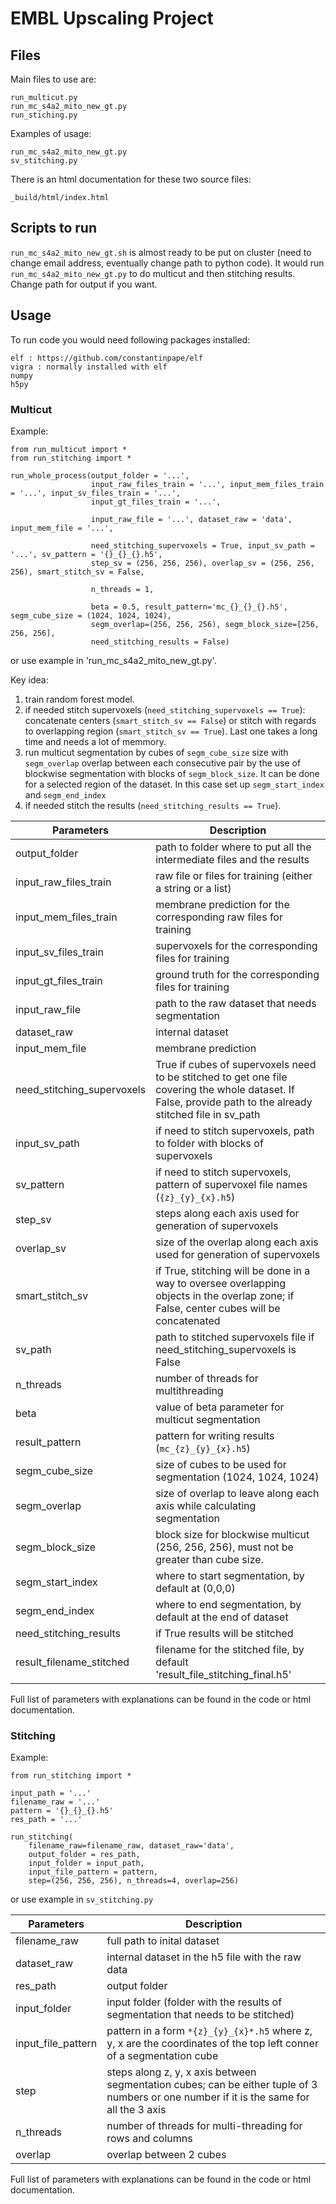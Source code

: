# EMBL Upscaling Project

## Files 

Main files to use are: 
```
run_multicut.py
run_mc_s4a2_mito_new_gt.py
run_stiching.py
```
Examples of usage: 
```
run_mc_s4a2_mito_new_gt.py
sv_stitching.py
```
There is an html documentation for these two source files: 
```
_build/html/index.html
```
## Scripts to run 
`run_mc_s4a2_mito_new_gt.sh` is almost ready to be put on cluster (need to change email address, eventually change path to python code). It would run `run_mc_s4a2_mito_new_gt.py` to do multicut and then stitching results. Change path for output if you want. 
## Usage 
To run code you would need following packages installed: 
```
elf : https://github.com/constantinpape/elf
vigra : normally installed with elf 
numpy
h5py 
```
### Multicut 
Example: 
```
from run_multicut import * 
from run_stitching import * 

run_whole_process(output_folder = '...',
                  input_raw_files_train = '...', input_mem_files_train = '...', input_sv_files_train = '...', 
                  input_gt_files_train = '...',
                  
                  input_raw_file = '...', dataset_raw = 'data', input_mem_file = '...',

                  need_stitching_supervoxels = True, input_sv_path = '...', sv_pattern = '{}_{}_{}.h5',
                  step_sv = (256, 256, 256), overlap_sv = (256, 256, 256), smart_stitch_sv = False,
                   
                  n_threads = 1, 

                  beta = 0.5, result_pattern='mc_{}_{}_{}.h5', segm_cube_size = (1024, 1024, 1024),
                  segm_overlap=(256, 256, 256), segm_block_size=[256, 256, 256], 
                  need_stitching_results = False)
```
or use example in 'run_mc_s4a2_mito_new_gt.py'. 

Key idea:  
1. train random forest model. 
1. if needed stitch supervoxels (`need_stitching_supervoxels == True`): concatenate centers (`smart_stitch_sv == False`) or stitch with regards to overlapping region (`smart_stitch_sv == True`). Last one takes a long time and needs a lot of memmory.
1. run multicut segmentation by cubes of `segm_cube_size` size with `segm_overlap` overlap between each consecutive pair by the use of blockwise segmentation with blocks of `segm_block_size`. It can be done for a selected region of the dataset. In this case set up `segm_start_index` and `segm_end_index`
1. if needed stitch the results (`need_stitching_results == True`). 

Parameters | Description 
-----------|------------
output_folder | path to folder where to put all the intermediate files and the results
input_raw_files_train | raw file or files for training (either a string or a list)
input_mem_files_train | membrane prediction for the corresponding raw files for training
input_sv_files_train | supervoxels for the corresponding files for training
input_gt_files_train | ground truth for the corresponding files for training
input_raw_file | path to the raw dataset that needs segmentation
dataset_raw | internal dataset
input_mem_file | membrane prediction
need_stitching_supervoxels | True if cubes of supervoxels need to be stitched to get one file covering the whole dataset. If False, provide path to the already stitched file in sv_path
input_sv_path | if need to stitch supervoxels, path to folder with blocks of supervoxels
sv_pattern | if need to stitch supervoxels, pattern of supervoxel file names (`{z}_{y}_{x}.h5`)
step_sv | steps along each axis used for generation of supervoxels
overlap_sv | size of the overlap along each axis used for generation of supervoxels
smart_stitch_sv | if True, stitching will be done in a way to oversee overlapping objects in the overlap zone; if False, center cubes will be concatenated
sv_path | path to stitched supervoxels file if need_stitching_supervoxels is False 
n_threads | number of threads for multithreading
beta | value of beta parameter for multicut segmentation
result_pattern | pattern for writing results (`mc_{z}_{y}_{x}.h5`)
segm_cube_size | size of cubes to be used for segmentation (1024, 1024, 1024)
segm_overlap | size of overlap to leave along each axis while calculating segmentation
segm_block_size | block size for blockwise multicut (256, 256, 256), must not be greater than cube size.
segm_start_index | where to start segmentation, by default at (0,0,0)
segm_end_index | where to end segmentation, by default at the end of dataset
need_stitching_results | if True results will be stitched
result_filename_stitched | filename for the stitched file, by default 'result_file_stitching_final.h5'

Full list of parameters with explanations can be found in the code or html documentation.


### Stitching 
Example: 
```
from run_stitching import *

input_path = '...'
filename_raw = '...'
pattern = '{}_{}_{}.h5'
res_path = '...'

run_stitching(
    filename_raw=filename_raw, dataset_raw='data',
    output_folder = res_path,
    input_folder = input_path,
    input_file_pattern = pattern,
    step=(256, 256, 256), n_threads=4, overlap=256)
```
or use example in `sv_stitching.py`

Parameters | Description 
-----------|------------
filename_raw | full path to inital dataset
dataset_raw | internal dataset in the h5 file with the raw data
res_path | output folder
input_folder | input folder (folder with the results of segmentation that needs to be stitched)
input_file_pattern | pattern in a form `*{z}_{y}_{x}*.h5` where z, y, x are the coordinates of the top left conner of a segmentation cube
step | steps along z, y, x axis between segmentation cubes; can be either tuple of 3 numbers or one number if it is the same for all the 3 axis
n_threads | number of threads for multi-threading for rows and columns
overlap | overlap between 2 cubes

Full list of parameters with explanations can be found in the code or html documentation.      